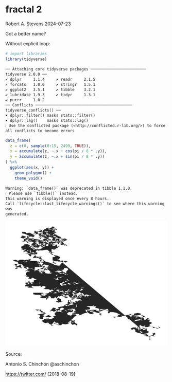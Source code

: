 fractal 2
================
Robert A. Stevens
2024-07-23

Got a better name?

Without explicit loop:

``` r
# import libraries
library(tidyverse)
```

    ── Attaching core tidyverse packages ──────────────────────── tidyverse 2.0.0 ──
    ✔ dplyr     1.1.4     ✔ readr     2.1.5
    ✔ forcats   1.0.0     ✔ stringr   1.5.1
    ✔ ggplot2   3.5.1     ✔ tibble    3.2.1
    ✔ lubridate 1.9.3     ✔ tidyr     1.3.1
    ✔ purrr     1.0.2     
    ── Conflicts ────────────────────────────────────────── tidyverse_conflicts() ──
    ✖ dplyr::filter() masks stats::filter()
    ✖ dplyr::lag()    masks stats::lag()
    ℹ Use the conflicted package (<http://conflicted.r-lib.org/>) to force all conflicts to become errors

``` r
data_frame(
  z = c(0, sample(0:15, 2499, TRUE)),
  x = accumulate(z, ~.x + cos(pi / 8 * .y)),
  y = accumulate(z, ~.x + sin(pi / 8 * .y))
) %>%
  ggplot(aes(x, y)) +
    geom_polygon() +
    theme_void()
```

    Warning: `data_frame()` was deprecated in tibble 1.1.0.
    ℹ Please use `tibble()` instead.
    This warning is displayed once every 8 hours.
    Call `lifecycle::last_lifecycle_warnings()` to see where this warning was
    generated.

![](fractal_2_files/figure-gfm/unnamed-chunk-3-1.png)<!-- -->

Source:

Antonio S. Chinchón @aschinchon

<https://twitter.com/> \[2018-08-19\]
